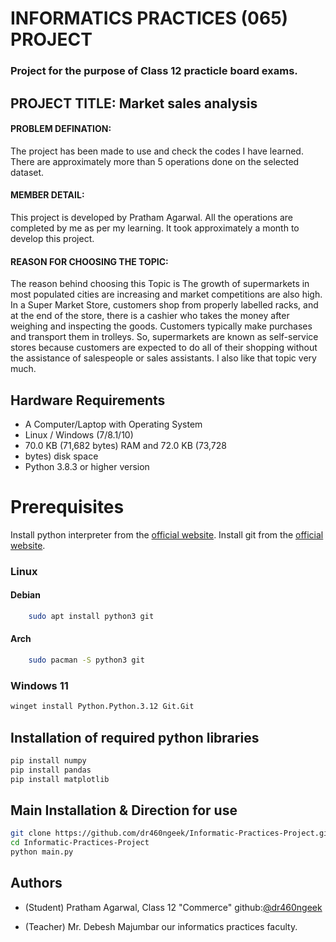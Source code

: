 
# INFORMATICS PRACTICES (065) PROJECT

### Project for the purpose of Class 12 practicle board exams.
## PROJECT TITLE: Market sales analysis

#### PROBLEM DEFINATION:

The project has been made to use and check the codes I have learned. There are approximately more than 5 operations done on the selected dataset.

#### MEMBER DETAIL:

This project is developed by Pratham Agarwal. All the operations are completed by me as per my learning. It took approximately a month to develop this project.

#### REASON FOR CHOOSING THE TOPIC:

The reason behind choosing this Topic is The growth of supermarkets in most populated cities are increasing and market competitions are also high. In a Super Market Store, customers shop from properly labelled racks, and at the end of the store, there is a cashier who takes the money after weighing and inspecting the goods. Customers typically make purchases and transport them in trolleys. So, supermarkets are known as self-service stores because customers are expected to do all of their shopping without the assistance of salespeople or sales assistants. I also like that topic very much.

## Hardware Requirements

*	A Computer/Laptop with Operating System
*	Linux / Windows (7/8.1/10)
*	70.0 KB (71,682 bytes) RAM and 72.0 KB (73,728
*	bytes) disk space
*	Python 3.8.3 or higher version

# Prerequisites
Install python interpreter from the [official website](https://www.python.org/).
Install git from the [official website](https://git-scm.com/).
### Linux 
#### Debian
```bash
    sudo apt install python3 git
```
#### Arch
```bash
    sudo pacman -S python3 git
```
### Windows 11
```bash
winget install Python.Python.3.12 Git.Git
```
## Installation of required python libraries

```bash
pip install numpy
pip install pandas
pip install matplotlib
```

## Main Installation & Direction for use

```bash 
git clone https://github.com/dr460ngeek/Informatic-Practices-Project.git
cd Informatic-Practices-Project 
python main.py
```


## Authors

- (Student) Pratham Agarwal, Class 12 "Commerce" github:[@dr460ngeek](https://github.com/dr460ngeek)

- (Teacher) Mr. Debesh Majumbar our informatics practices faculty.
